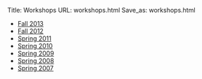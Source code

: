 Title: Workshops
URL: workshops.html
Save_as: workshops.html

* [Fall 2013](|filename|/pages/2013_detail.md)
* [Fall 2012](|filename|/pages/2012_detail.md)
* [Spring 2011](|filename|/pages/2011_detail.md)
* [Spring 2010](|filename|/pages/2010_detail.md)
* [Spring 2009](|filename|/pages/2009_detail.md)
* [Spring 2008](|filename|/pages/2008_detail.md)
* [Spring 2007](|filename|/pages/2007_detail.md)
